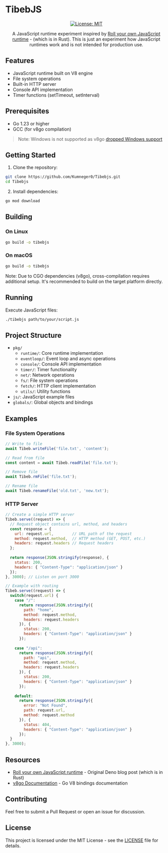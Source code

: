 # TibebJS

<div align="center">

[![License: MIT](https://img.shields.io/badge/License-MIT-yellow.svg)](https://opensource.org/licenses/MIT)

A JavaScript runtime experiment inspired by [Roll your own JavaScript runtime](https://deno.com/blog/roll-your-own-javascript-runtime) - (which is in Rust). This is just an experiment how JavaScript runtimes work and is not intended for production use.

</div>

## Features

- JavaScript runtime built on V8 engine
- File system operations
- Built-in HTTP server
- Console API implementation
- Timer functions (setTimeout, setInterval)

## Prerequisites

- Go 1.23 or higher
- GCC (for v8go compilation)

> Note: Windows is not supported as v8go [dropped Windows support](https://github.com/rogchap/v8go/pull/234)

## Getting Started

1. Clone the repository:
```bash
git clone https://github.com/Kumneger0/Tibebjs.git
cd Tibebjs
```

2. Install dependencies:
```bash
go mod download
```

## Building

### On Linux
```bash
go build -o tibebjs
```

### On macOS
```bash
go build -o tibebjs
```

Note: Due to CGO dependencies (v8go), cross-compilation requires additional setup. It's recommended to build on the target platform directly.

## Running

Execute JavaScript files:
```bash
./tibebjs path/to/your/script.js
```

## Project Structure

- `pkg/`
  - `runtime/`: Core runtime implementation
  - `eventloop/`: Event loop and async operations
  - `console/`: Console API implementation
  - `timer/`: Timer functionality
  - `net/`: Network operations
  - `fs/`: File system operations
  - `fetch/`: HTTP client implementation
  - `utils/`: Utility functions
- `js/`: JavaScript example files
- `globals/`: Global objects and bindings

## Examples

### File System Operations
```javascript
// Write to file
await Tibeb.writeFile('file.txt', 'content');

// Read from file
const content = await Tibeb.readFile('file.txt');

// Remove file
await Tibeb.rmFile('file.txt');

// Rename file
await Tibeb.renameFile('old.txt', 'new.txt');
```

### HTTP Server
```javascript
// Create a simple HTTP server
Tibeb.serve((request) => {
  // Request object contains url, method, and headers
  const response = {
    url: request.url,        // URL path of the request
    method: request.method,  // HTTP method (GET, POST, etc.)
    headers: request.headers // Request headers
  };
  
  return response(JSON.stringify(response), {
    status: 200,
    headers: { "Content-Type": "application/json" }
  });
}, 3000); // Listen on port 3000

// Example with routing
Tibeb.serve((request) => {
  switch(request.url) {
    case "/":
      return response(JSON.stringify({ 
        path: "home",
        method: request.method,
        headers: request.headers 
      }), {
        status: 200,
        headers: { "Content-Type": "application/json" }
      });
      
    case "/api":
      return response(JSON.stringify({ 
        path: "api",
        method: request.method,
        headers: request.headers 
      }), {
        status: 200,
        headers: { "Content-Type": "application/json" }
      });
      
    default:
      return response(JSON.stringify({ 
        error: "Not Found",
        path: request.url,
        method: request.method 
      }), {
        status: 404,
        headers: { "Content-Type": "application/json" }
      });
  }
}, 3000);
```

## Resources

- [Roll your own JavaScript runtime](https://deno.com/blog/roll-your-own-javascript-runtime) - Original Deno blog post (which is in Rust)
- [v8go Documentation](https://pkg.go.dev/rogchap.com/v8go) - Go V8 bindings documentation

## Contributing

Feel free to submit a Pull Request or open an issue for discussion.

## License

This project is licensed under the MIT License - see the [LICENSE](LICENSE) file for details.
